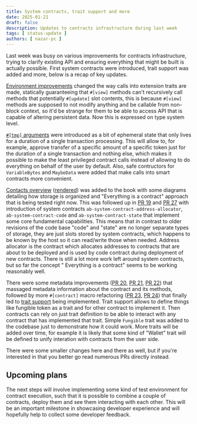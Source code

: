 ```yaml
---
title: System contracts, trait support and more
date: 2025-01-21
draft: false
description: Updates to contracts infrastructure during last week
tags: [ status-update ]
authors: [ nazar-pc ]
---
```


Last week was busy on various improvements for contracts infrastructure, trying to clarify existing API and ensuring
everything that might be built is actually possible. First system contracts were introduced, trait support was added and
more, below is a recap of key updates.

<!--more-->

[Environment improvements](https://github.com/nazar-pc/abundance/pull/13) changed the way calls into extension traits
are made, statically guaranteeing that `#[view]` methods can't recursively call methods that potentially `#[update]`
slot contents, this is because `#[view]` methods are supposed to not modify anything and be callable from non-block
context, so it'd be strange for them to be able to access API that is capable of altering persistent data. Now this is
expressed on type system level.

[`#[tmp]` arguments](https://github.com/nazar-pc/abundance/pull/14) were introduced as a bit of ephemeral state that
only lives for a duration of a single transaction processing. This will allow to, for example, approve transfer of a
specific amount of a specific token just for the duration of a single transaction and nothing else, which makes it
possible to make the least privileged contract calls instead of allowing to do everything on behalf of the user by
default. Also, safe contructors for `VariableBytes` and `MaybeData` were added that make calls into smart contracts more
convenient.

[Contacts overview] ([rendered]) was added to the book with some diagrams detailing how storage is organized and
"Everything is a contract" approach that is being tested right now. This was followed up in [PR 19] and [PR 27] with
introduction of system contracts `ab-system-contract-address-allocator`, `ab-system-contract-code` and
`ab-system-contract-state` that implement some core fundamental capabilities. This means that in contrast to older
revisions of the code base "code" and "state" are no longer separate types of storage, they are just slots stored by
system contracts, which happens to be known by the host so it can read/write those when needed. Address allocator is the
contract which allocates addresses to contracts that are about to be deployed and is used by code contract during
deployment of new contracts. There is still a lot more work left around system contracts, but so far the concept "
Everything is a contract" seems to be working reasonably well.

[Contacts overview]: https://github.com/nazar-pc/abundance/pull/16

[rendered]: https://abundance.build/book/Execution_environment/Contracts_overview.html

[PR 19]: https://github.com/nazar-pc/abundance/pull/19

[PR 27]: https://github.com/nazar-pc/abundance/pull/27

There were some metadata improvements ([PR 20], [PR 21], [PR 22]) that massaged metadata information about the contract
and its methods, followed by more `#[contract]` macro refactoring ([PR 23], [PR 24]) that finally led to [trait support]
being implemented. Trait support allows to define things like fungible token as a trait and for other contract to
implement it. Then contracts can rely on just trait definition to be able to interact with any contract that has
implemented that trait. Simple `Fungible` trait was added to the codebase just to demonstrate how it could work. More
traits will be added over time, for example it is likely that some kind of "Wallet" trait will be defined to unify
interation with contracts from the user side.

[PR 20]: https://github.com/nazar-pc/abundance/pull/20

[PR 21]: https://github.com/nazar-pc/abundance/pull/21

[PR 22]: https://github.com/nazar-pc/abundance/pull/22

[PR 23]: https://github.com/nazar-pc/abundance/pull/23

[PR 24]: https://github.com/nazar-pc/abundance/pull/24

[trait support]: https://github.com/nazar-pc/abundance/pull/25

There were some smaller changes here and there as well, but if you're interested in that you better go read numerous PRs
directly instead.

## Upcoming plans

The next steps will involve implementing some kind of test environment for contract execution, such that it is possible
to combine a couple of contracts, deploy them and see them interacting with each other. This will be an important
milestone in showcasing developer experience and will hopefully help to collect some developer feedback.
